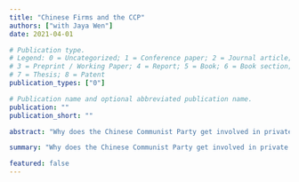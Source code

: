 ```yaml
---
title: "Chinese Firms and the CCP"
authors: ["with Jaya Wen"]
date: 2021-04-01

# Publication type.
# Legend: 0 = Uncategorized; 1 = Conference paper; 2 = Journal article;
# 3 = Preprint / Working Paper; 4 = Report; 5 = Book; 6 = Book section;
# 7 = Thesis; 8 = Patent
publication_types: ["0"]

# Publication name and optional abbreviated publication name.
publication: ""
publication_short: ""

abstract: "Why does the Chinese Communist Party get involved in private firms?"

summary: "Why does the Chinese Communist Party get involved in private firms?"

featured: false
---
```

